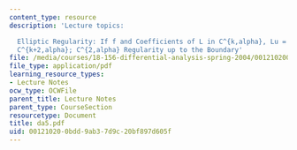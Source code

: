 ```yaml
---
content_type: resource
description: 'Lecture topics:

  Elliptic Regularity: If f and Coefficients of L in C^{k,alpha}, Lu = f, then u in
  C^{k+2,alpha}; C^{2,alpha} Regularity up to the Boundary'
file: /media/courses/18-156-differential-analysis-spring-2004/001210200bdd9ab37d9c20bf897d605f_da5.pdf
file_type: application/pdf
learning_resource_types:
- Lecture Notes
ocw_type: OCWFile
parent_title: Lecture Notes
parent_type: CourseSection
resourcetype: Document
title: da5.pdf
uid: 00121020-0bdd-9ab3-7d9c-20bf897d605f
---
```


